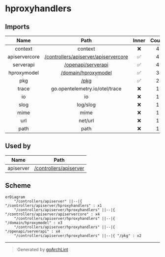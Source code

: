 # hproxyhandlers

## Imports

|     Name      |                           Path                           | Inner | Count |
|:-------------:|:--------------------------------------------------------:|:-----:|:-----:|
|    context    |                         context                          |  ❌   |   4   |
| apiservercore | [/controllers/apiserver/apiservercore](apiservercore.md) |  ✅   |   4   |
|   serverapi   |     [/openapi/serverapi](../../openapi/serverapi.md)     |  ✅   |   4   |
|  hproxymodel  |    [/domain/hproxymodel](../../domain/hproxymodel.md)    |  ✅   |   3   |
|      pkg      |                   [/pkg](../../pkg.md)                   |  ✅   |   2   |
|     trace     |              go.opentelemetry.io/otel/trace              |  ❌   |   1   |
|      io       |                            io                            |  ❌   |   1   |
|     slog      |                         log/slog                         |  ❌   |   1   |
|     mime      |                           mime                           |  ❌   |   1   |
|      url      |                         net/url                          |  ❌   |   1   |
|     path      |                           path                           |  ❌   |   1   |

## Used by

|   Name    |                   Path                    |
|:---------:|:-----------------------------------------:|
| apiserver | [/controllers/apiserver](../apiserver.md) |

## Scheme

```mermaid
erDiagram
    "/controllers/apiserver" ||--|{ "/controllers/apiserver/hproxyhandlers" : x1
    "/controllers/apiserver/hproxyhandlers" ||--|{ "/controllers/apiserver/apiservercore" : x4
    "/controllers/apiserver/hproxyhandlers" ||--|{ "/domain/hproxymodel" : x3
    "/controllers/apiserver/hproxyhandlers" ||--|{ "/openapi/serverapi" : x4
    "/controllers/apiserver/hproxyhandlers" ||--|{ "/pkg" : x2
```

---

> Generated by [goArchLint](https://github.com/gbh007/goarchlint)
